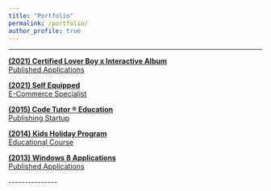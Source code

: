 ```yaml
---
title: "Portfolio"
permalink: /portfolio/
author_profile: true
---
```



---------------
<p></p><p></p>

[**(2021) Certified Lover Boy x Interactive Album** <br>Published Applications](https://certifiedloverboy.vercel.app/)

[**(2021) Self Equipped** <br>E-Commerce Specialist](/portfolio/self-equipped/)

<!-- [**(2020) University of Auckland** <br>Undergraduate Student](/portfolio/university-of-auckland/)

[**(2019) University of Auckland** <br>Undergraduate Student](/portfolio/university-of-auckland/)

[**(2018) University of Auckland** <br>Undergraduate Student](/portfolio/university-of-auckland/)

[**(2017) University of Auckland** <br>Undergraduate Student](/portfolio/university-of-auckland/)

[**(2016) University of Auckland** <br>Undergraduate Student](/portfolio/university-of-auckland/) -->

[**(2015) Code Tutor ® Education** <br>Publishing Startup](/portfolio/code-tutor-education/)

[**(2014) Kids Holiday Program** <br>Educational Course](/portfolio/kids-holiday-program/)

[**(2013) Windows 8 Applications** <br>Published Applications](/portfolio/windows-8-applications/)
<p></p><p></p>
---------------